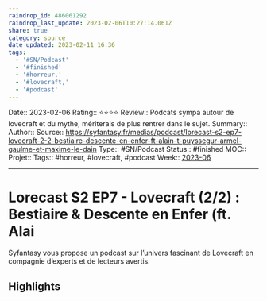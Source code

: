 ```yaml
---
raindrop_id: 486061292
raindrop_last_update: 2023-02-06T10:27:14.061Z
share: true
category: source
date updated: 2023-02-11 16:36
tags:
  - '#SN/Podcast'
  - '#finished'
  - '#horreur,'
  - '#lovecraft,'
  - '#podcast'
---
```


Date:: 2023-02-06
Rating:: ⭐⭐⭐⭐
Review:: Podcats sympa autour de lovecraft et du mythe, mériterais de plus rentrer dans le sujet.
Summary::
Author::
Source:: <https://syfantasy.fr/medias/podcast/lorecast-s2-ep7-lovecraft-2-2-bestiaire-descente-en-enfer-ft-alain-t-puyssegur-armel-gaulme-et-maxime-le-dain>
Type:: #SN/Podcast
Status:: #finished
MOC::
Projet::
Tags:: #horreur, #lovecraft, #podcast
Week:: [2023-06](../week/2023-06.md)

---

# Lorecast S2 EP7 - Lovecraft (2/2) : Bestiaire & Descente en Enfer (ft. Alai

Syfantasy vous propose un podcast sur l’univers fascinant de Lovecraft en compagnie d’experts et de lecteurs avertis.

## Highlights
